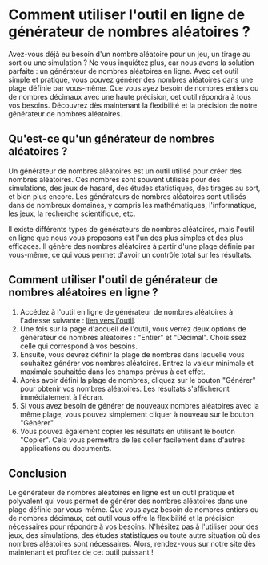 Comment utiliser l'outil en ligne de générateur de nombres aléatoires ?
=======================================================================

Avez-vous déjà eu besoin d'un nombre aléatoire pour un jeu, un tirage au sort ou une simulation ? Ne vous inquiétez plus, car nous avons la solution parfaite : un générateur de nombres aléatoires en ligne. Avec cet outil simple et pratique, vous pouvez générer des nombres aléatoires dans une plage définie par vous-même. Que vous ayez besoin de nombres entiers ou de nombres décimaux avec une haute précision, cet outil répondra à tous vos besoins. Découvrez dès maintenant la flexibilité et la précision de notre générateur de nombres aléatoires.

Qu'est-ce qu'un générateur de nombres aléatoires ?
--------------------------------------------------

Un générateur de nombres aléatoires est un outil utilisé pour créer des nombres aléatoires. Ces nombres sont souvent utilisés pour des simulations, des jeux de hasard, des études statistiques, des tirages au sort, et bien plus encore. Les générateurs de nombres aléatoires sont utilisés dans de nombreux domaines, y compris les mathématiques, l'informatique, les jeux, la recherche scientifique, etc.

Il existe différents types de générateurs de nombres aléatoires, mais l'outil en ligne que nous vous proposons est l'un des plus simples et des plus efficaces. Il génère des nombres aléatoires à partir d'une plage définie par vous-même, ce qui vous permet d'avoir un contrôle total sur les résultats.

Comment utiliser l'outil de générateur de nombres aléatoires en ligne ?
-----------------------------------------------------------------------

1. Accédez à l'outil en ligne de générateur de nombres aléatoires à l'adresse suivante : [lien vers l'outil](https://www.onlinecalculatorsfree.com/fr/math/random-number-generator.html).
2. Une fois sur la page d'accueil de l'outil, vous verrez deux options de générateur de nombres aléatoires : "Entier" et "Décimal". Choisissez celle qui correspond à vos besoins.
3. Ensuite, vous devrez définir la plage de nombres dans laquelle vous souhaitez générer vos nombres aléatoires. Entrez la valeur minimale et maximale souhaitée dans les champs prévus à cet effet.
4. Après avoir défini la plage de nombres, cliquez sur le bouton "Générer" pour obtenir vos nombres aléatoires. Les résultats s'afficheront immédiatement à l'écran.
5. Si vous avez besoin de générer de nouveaux nombres aléatoires avec la même plage, vous pouvez simplement cliquer à nouveau sur le bouton "Générer".
6. Vous pouvez également copier les résultats en utilisant le bouton "Copier". Cela vous permettra de les coller facilement dans d'autres applications ou documents.

Conclusion
----------

Le générateur de nombres aléatoires en ligne est un outil pratique et polyvalent qui vous permet de générer des nombres aléatoires dans une plage définie par vous-même. Que vous ayez besoin de nombres entiers ou de nombres décimaux, cet outil vous offre la flexibilité et la précision nécessaires pour répondre à vos besoins. N'hésitez pas à l'utiliser pour des jeux, des simulations, des études statistiques ou toute autre situation où des nombres aléatoires sont nécessaires. Alors, rendez-vous sur notre site dès maintenant et profitez de cet outil puissant !